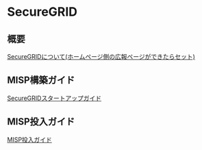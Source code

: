 # SecureGRID

## 概要

[SecureGRIDについて(ホームページ側の広報ページができたらセット)](https://www.lac.co.jp/)

## MISP構築ガイド
[SecureGRIDスタートアップガイド](/guide/startup.md)


## MISP投入ガイド

[MISP投入ガイド](/guide/misp-import.md)

